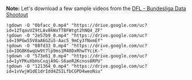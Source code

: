 **Note:** Let's download a few sample videos from the [DFL - Bundesliga Data Shootout](https://www.kaggle.com/competitions/dfl-bundesliga-data-shootout) 

```
!gdown -O "0bfacc_0.mp4" "https://drive.google.com/uc?id=12TqauVZ9tLAv8kWxTTBFWtgt2hNQ4_ZF"
!gdown -O "2e57b9_0.mp4" "https://drive.google.com/uc?id=19PGw55V8aA6GZu5-Aac5_9mCy3fNxmEf"
!gdown -O "08fd33_0.mp4" "https://drive.google.com/uc?id=1OG8K6wqUw9t7lp9ms1M48DxRhwTYciK-"
!gdown -O "573e61_0.mp4" "https://drive.google.com/uc?id=1yYPKuXbHsCxqjA9G-S6aeR2Kcnos8RPU"
!gdown -O "121364_0.mp4" "https://drive.google.com/uc?id=1vVwjW1dE1drIdd4ZSILfbCGPD4weoNiu"
```
